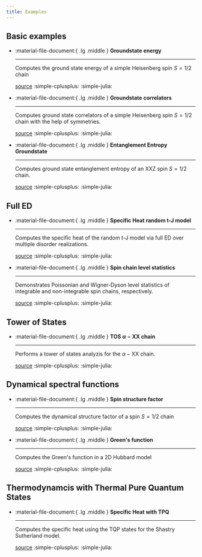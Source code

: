```yaml
---
title: Examples
---
```



## Basic examples

<div class="grid cards" markdown>


-   :material-file-document:{ .lg .middle } __Groundstate energy__

    ---

    Computes the ground state energy of a simple Heisenberg spin $S=1/2$ chain

    [source](examples/spinhalf_chain_e0.md) :simple-cplusplus: :simple-julia:


-  :material-file-document:{ .lg .middle } __Groundstate correlators__

    ---

    Computes ground state correlators of a simple Heisenberg spin $S=1/2$ chain with the help of symmetries.

    [source](examples/spinhalf_chain_gs_corr_symmetries.md) :simple-cplusplus: :simple-julia: 



-  :material-file-document:{ .lg .middle } __Entanglement Entropy Groundstate__

    ---

    Computes ground state entanglement entropy of an XXZ spin $S=1/2$ chain.

    [source](examples/entanglement_ground_state.md) :simple-cplusplus: :simple-julia: 


</div>

## Full ED

<div class="grid cards" markdown>

-   :material-file-document:{ .lg .middle } __Specific Heat random t-J model__

    ---

    Computes the specific heat of the random t-J model via full ED over multiple disorder realizations.

    [source](examples/specific_heat_randomtj.md) :simple-cplusplus: :simple-julia:

-   :material-file-document:{ .lg .middle } __Spin chain level statistics__

    ---

    Demonstrates Poissonian and Wigner-Dyson level statistics of integrable and non-integrable spin chains, respectively.

    [source](examples/spinhalf_chain_level_statistics.md) :simple-cplusplus: :simple-julia:

</div>

## Tower of States

<div class="grid cards" markdown>

-   :material-file-document:{ .lg .middle } __TOS $\alpha-\text{XX}$ chain__

    ---

    Performs a tower of states analyzis for the $\alpha-\text{XX}$ chain.

    [source](examples/tos_alpha_xx.md) :simple-cplusplus: :simple-julia:

</div>


## Dynamical spectral functions

<div class="grid cards" markdown>

-   :material-file-document:{ .lg .middle } __Spin structure factor__

    ---

    Computes the dynamical structure factor of a spin $S=1/2$ chain

    [source](examples/spinhalf_chain_structure_factor.md) :simple-cplusplus: :simple-julia:

-   :material-file-document:{ .lg .middle } __Green's function__

    ---

    Computes the Green's function in a 2D Hubbard model

    [source](examples/hubbard_greens_f.md) :simple-cplusplus: :simple-julia:

</div>


## Thermodynamcis with Thermal Pure Quantum States

<div class="grid cards" markdown>

-   :material-file-document:{ .lg .middle } __Specific Heat with TPQ__

    ---

    Computes the specific heat using the TQP states for the Shastry Sutherland model.

    [source](examples/tpq_shastry_sutherland.md) :simple-cplusplus: :simple-julia:

</div>